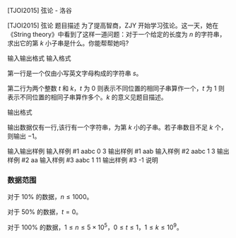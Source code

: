 



[TJOI2015] 弦论 - 洛谷














[TJOI2015] 弦论
题目描述
为了提高智商，ZJY 开始学习弦论。这一天，她在《String theory》中看到了这样一道问题：对于一个给定的长度为 $n$ 的字符串，求出它的第 $k$ 小子串是什么。你能帮帮她吗?

输入输出格式
输入格式

第一行是一个仅由小写英文字母构成的字符串 $s$。

第二行为两个整数 $t$ 和 $k$，$t$ 为 $0$ 则表示不同位置的相同子串算作一个，$t$ 为 $1$ 则表示不同位置的相同子串算作多个。$k$ 的意义见题目描述。

输出格式

输出数据仅有一行,该行有一个字符串，为第 $k$ 小的子串。若子串数目不足 $k$ 个，则输出 $-1$。

输入输出样例
输入样例 #1
aabc
0 3
输出样例 #1
aab
输入样例 #2
aabc
1 3
输出样例 #2
aa
输入样例 #3
aabc
1 11
输出样例 #3
-1
说明
### 数据范围

对于 $10\%$ 的数据，$n\leq 1000$。

对于 $50\%$ 的数据，$t = 0$。

对于 $100\%$ 的数据，$1\leq n \leq 5 \times 10^5$，$0\leq t \leq 1$，$1\leq k \leq 10^9$。







